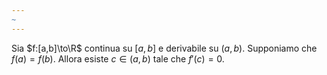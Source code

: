 ```yaml
---
~
---
```

Sia $f:[a,b]\to\R$ continua su $[a,b]$ e derivabile su $(a,b)$. Supponiamo che $f(a)=f(b)$.
Allora esiste $c\in(a,b)$ tale che $f'(c)=0$.